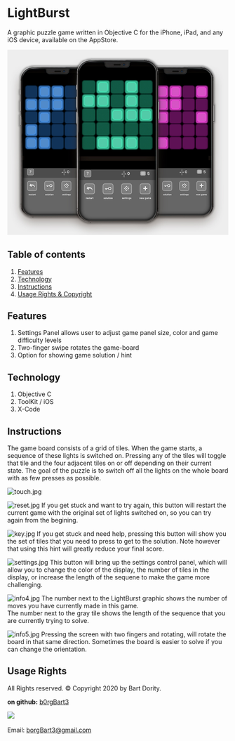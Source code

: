 # LightBurst
A graphic puzzle game written in Objective C for the iPhone, iPad, and any iOS device, available on the AppStore.


![screenshot.jpg](screenshot.jpg)

## Table of contents
<!-- 1. [Installation](#Installation)
2. [Usage](#Usage)
3. [Live Demo](#Live_Demo) -->
1. [Features](#Features)
2. [Technology](#Technology)
3. [Instructions](#Instructions)
4. [Usage Rights & Copyright](#Rights)

<!-- 3. [User Story](#User_Story)
4. [Contributors](#Contributors)
5. [Badges](#Badges) -->
<!-- 
<a name="Installation"></a>
## Installation
```sh
X-Code
```

<a name="Live_Demo"></a>
## Live Demo
<a href="https://shielded-crag-85117.herokuapp.com/">Live Demo on Heroku</a> -->

<a name="Features"></a>
## Features
1. Settings Panel allows user to adjust game panel size, color and game difficulty levels
2. Two-finger swipe rotates the game-board
3. Option for showing game solution / hint


<a name="Technology"></a>
## Technology
1. Objective C
2. ToolKit / iOS
3. X-Code

<!-- <a name="User_Story"></a>
## User Story
```sh
As an avid reader, I want to be able to store my own list of books that are available on Google Books, and then be able to easily access them at a later date.
``` -->
<a name="Instructions"></a>
## Instructions
The game board consists of a grid of tiles.  When the game starts, a sequence of these lights is switched on.  Pressing any of the tiles will toggle that tile and the four adjacent tiles on or off depending on their current state.  The goal of the puzzle is to switch off all the lights on the whole board with as few presses as possible.


![touch.jpg](touch.jpg)

![reset.jpg](reset.jpg)
If you get stuck and want to try again, this button will restart the current game with the original set of lights switched on, so you can try again from the begining.


![key.jpg](key.jpg)
If you get stuck and need help, pressing this button will show you the set of tiles that you need to press to get to the solution.  Note however that using this hint will greatly reduce your final score.


![settings.jpg](settings.jpg)
This button will bring up the settings control panel, which will allow you to change the color of the display, the number of tiles in the display, or increase the length of the sequene to make the game more challenging.


![info4.jpg](info4.jpg)
The number next to the LightBurst graphic shows the number of moves you have currently made in this game.  
The number next to the gray tile shows the length of the sequence that you are currently trying to solve.


![info5.jpg](info5.jpg)
Pressing the screen with two fingers and rotating, will rotate the board in that same direction.  Sometimes the board is easier to solve if you can change the orientation.



<a name="Rights"></a>
## Usage Rights
All Rights reserved.  © Copyright 2020 by Bart Dority.

**on github:** <a href='github.com/b0rgBart3'>b0rgBart3</a>

[![](https://github.com/b0rgBart3.png?size=90)](https://github.com/remarkablemark)

Email: borgBart3@gmail.com

